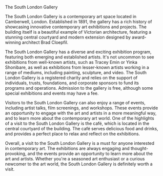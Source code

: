 The South London Gallery

The South London Gallery is a contemporary art space located in Camberwell, London. Established in 1891, the gallery has a rich history of showcasing innovative contemporary art exhibitions and projects. The building itself is a beautiful example of Victorian architecture, featuring a stunning central courtyard and modern extension designed by award-winning architect Brad Cloepfil.

The South London Gallery has a diverse and exciting exhibition program, featuring both emerging and established artists. It's not uncommon to see exhibitions from well-known artists, such as Tracey Emin or Yinka Shonibare, as well as exhibitions from lesser-known artists working in a range of mediums, including painting, sculpture, and video. The South London Gallery is a registered charity and relies on the support of individuals, trusts, foundations, and corporate sponsors to fund its programs and operations. Admission to the gallery is free, although some special exhibitions and events may have a fee.

Visitors to the South London Gallery can also enjoy a range of events, including artist talks, film screenings, and workshops. These events provide an opportunity to engage with the art and artists in a more meaningful way, and to learn more about the contemporary art world. One of the highlights of a visit to the South London Gallery is the café, which is located in the central courtyard of the building. The café serves delicious food and drinks, and provides a perfect place to relax and reflect on the exhibitions.

Overall, a visit to the South London Gallery is a must for anyone interested in contemporary art. The exhibitions are always engaging and thought-provoking, and the events provide an opportunity to learn more about the art and artists. Whether you're a seasoned art enthusiast or a curious newcomer to the art world, the South London Gallery is definitely worth a visit.
